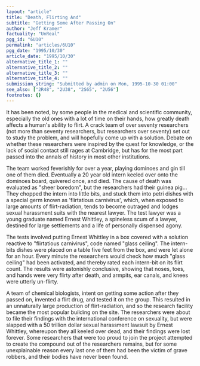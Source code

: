 ```yaml
---
layout: "article"
title: "Death, Flirting And"
subtitle: "Getting Some After Passing On"
author: "Jeff Kramer"
factuality: "UnReal"
pgg_id: "6U10"
permalink: "articles/6U10"
pgg_date: "1995/10/30"
article_date: "1995/10/30"
alternative_title_1: ""
alternative_title_2: ""
alternative_title_3: ""
alternative_title_4: ""
submission_string: "Submitted by admin on Mon, 1995-10-30 01:00"
see_also: ["2R48", "2U38", "2S65", "2U56"]
footnotes: {}
---
```

<div>
<p>It has been noted, by some people in the medical and scientific community, especially the old ones with a lot of time on their hands, how greatly death affects a human's ability to flirt. A crack team of over seventy researchers (not more than seventy researchers, but researchers over seventy) set out to study the problem, and will hopefully come up with a solution. Debate on whether these researchers were inspired by the quest for knowledge, or the lack of social contact still rages at Cambridge, but has for the most part passed into the annals of history in most other institutions.</p>
<p>The team worked feverishly for over a year, playing dominoes and gin till one of them died. Eventually a 20 year old intern keeled over onto the dominoes board, quivered once, and died. The cause of death was evaluated as "sheer boredom", but the researchers had their guinea pig... They chopped the intern into little bits, and stuck them into petri dishes with a special germ known as 'flirtatious carnivirus', which, when exposed to large amounts of flirt-radiation, tends to become outraged and lodges sexual harassment suits with the nearest lawyer. The test lawyer was a young graduate named Ernest Whittley, a spineless scum of a lawyer, destined for large settlements and a life of personally dispensed agony.</p>
<p>The tests involved putting Ernest Whittley in a box covered with a solution reactive to "flirtatious carnivirus", code named "glass ceiling". The intern-bits dishes were placed on a table five feet from the box, and were let alone for an hour. Every minute the researchers would check how much "glass ceiling" had been activated, and thereby rated each intern-bit on its flirt count. The results were astonishly conclusive, showing that noses, toes, and hands were very flirty after death, and armpits, ear canals, and knees were utterly un-flirty.</p>
<p>A team of chemical biologists, intent on getting some action after they passed on, invented a flirt drug, and tested it on the group. This resulted in an unnaturally large production of flirt-radiation, and so the research facility became the most popular building on the site. The researchers were about to file their findings with the international conference on sexuality, but were slapped with a 50 trillion dollar sexual harassment lawsuit by Ernest Whittley, whereupon they all keeled over dead, and their findings were lost forever. Some researchers that were too proud to join the project attempted to create the compound out of the researchers remains, but for some unexplainable reason every last one of them had been the victim of grave robbers, and their bodies have never been found.</p>
</div>
